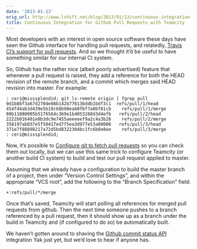 ```yaml
---
date: '2013-01-13'
orig_url: http://www.lshift.net/blog/2013/01/13/continuous-integration-for-github-pull-requests-with-teamcity
title: Continuous Integration for Github Pull Requests with Teamcity
---
```

<div class="content" html="http://www.w3.org/1999/xhtml">

Most developers with an interest in open source software these days have
seen the Github interface for handling pull requests, and relatedly,
[Travis CI’s support for pull
requests](http://about.travis-ci.org/blog/announcing-pull-request-support/).
And so we thought it’d be useful to have something similar for our
internal CI system.

<span id="more-1431"></span>

So, Github has the rather nice (albeit poorly advertised) feature that
whenever a pull request is raised, they add a reference for both the
HEAD revision of the remote branch, and a commit which merges said HEAD
revision into master. For example:

    : ceri@misssplendid; git ls-remote origin | fgrep pull
    9d1b88f3a67d2704e08b142b776136ddb1bdf3c1  refs/pull/1/head
    454fd4ab3d439e5b10c68b98ea60fbf7a0bf81cb    refs/pull/1/merge
    80b11080005b5176564c369e1b4053268d3d4efb   refs/pull/2/head
    2222b016401e0b3dc9e7455aeeeeef9a2c4a3b26    refs/pull/2/merge
    358197ab037e5f50417ed7f5ea3d977e53a08006   refs/pull/3/head
    371e7f88898217a72d5bd8322304bc1fc6b8e8ee    refs/pull/3/merge
    : ceri@misssplendid;

Now, it’s possible to [Configure git to fetch pull
requests](https://gist.github.com/3342247) so you can check them out
locally, but we can use this same trick to configure Teamcity (or
another build CI system) to build and test our pull request applied to
master.

Assuming that we already have a configuration to build the master branch
of a project, then under “Version Control Settings”, and within the
appropriate “VCS root”, add the following to the “Branch Specification”
field:

    +:refs/pull/*/merge

Once that’s saved, Teamcity will start polling all references for merged
pull requests from github. Then the next time someone pushes to a branch
referenced by a pull request, then it should show up as a branch under
the build in Teamcity and (if configured to do so) be automatically
built.

We haven’t gotten around to shaving the [Github commit status
API](https://github.com/blog/1227-commit-status-api) integration Yak
just yet, but we’d love to hear if anyone has.

</div>
